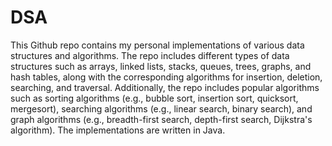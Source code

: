 # DSA
This Github repo contains my personal implementations of various data structures and algorithms. The repo includes different types of data structures such as arrays, linked lists, stacks, queues, trees, graphs, and hash tables, along with the corresponding algorithms for insertion, deletion, searching, and traversal. Additionally, the repo includes popular algorithms such as sorting algorithms (e.g., bubble sort, insertion sort, quicksort, mergesort), searching algorithms (e.g., linear search, binary search), and graph algorithms (e.g., breadth-first search, depth-first search, Dijkstra's algorithm). The implementations are written in Java.
